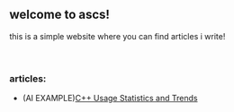 ## welcome to ascs!
this is a simple website where you can find articles i write!
<br/>
<br/>
<br/>
### articles:
- (AI EXAMPLE)[C++ Usage Statistics and Trends](?a/cpp)